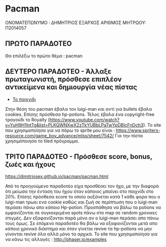 # Pacman

ΟΝΟΜΑΤΕΠΩΝΥΜΟ : ΔΗΜΗΤΡΙΟΣ ΕΞΑΡΧΟΣ
ΑΡΙΘΜΟΣ ΜΗΤΡΩΟΥ: Π2014057

## ΠΡΩΤΟ ΠΑΡΑΔΟΤΕΟ

Θα επιλέξω το πρώτο θέμα : pacman

## ΔΕΥΤΕΡΟ ΠΑΡΑΔΟΤΕΟ - Άλλαξε πρωταγωνιστή, πρόσθεσε επιπλέον αντικείμενα και δημιουργία νέας πίστας


 - <a href ="https://dimitriosex.github.io/pacman/pacman.html">Το παιχνιδι</a>

Στην θέση του pacman έβαλα τον luigi-man και αντί για bullets έβαλα cookies. Επίσης πρόσθεσα hp-potions. Τέλος έβαλα ένα copyright-free τραγούδι το Royalty (https://www.youtube.com/watch?v=YuH9H1lntTg&list=PLKQWNXwX2zTkYUBbLPaTwYpDBIcFnDch3). Το site που χρησιμοποίησα για να πάρω το sprite μου είναι : https://www.spriters-resource.com/game_boy_advance/mlss/sheet/7542/ Για την πίστα χρησιμόποιησα το tiled πρόγραμμα.

##  ΤΡΙΤΟ ΠΑΡΑΔΟΤΕΟ - Πρόσθεσε score, bonus, ζωές και ήχους

https://dimitriosex.github.io/pacman/pacman.html

Από το προηγούμενο παραδοτέο είχα προσθέσει τον ήχο, με την διαφορά ότι μείωσα την ένταση του ήχου όταν κάποιος μπαίνει στο παιχνίδι στο 20%. Επίσης πρόσθεσα score το οποίο αυξάνεται κατά 1 κάθε φορα που ο luigi-man τρωει ενα cookie καθώς και ζωή σε περίπτωση που o luigi-man περάσει πάνω απο κάποιο Hp-potion. Προσπάθησα να βάλω τα potions να εμφανίζονται σε συγκεκριμένα spots πάνω στο map σε random χρονικες στιγμές. Δεν εξαφανίζονται παρά μόνο αν ο luigi-man περάσει απο πάνω τους όμως. Σε επόμενο παραδοτέο θα βάλω να εξαφανίζονται μετά απο κάποιο χρονικό διάστημα και όταν γίνεται revive τα hp-potions να μην γίνονται revive όλα αλλά μόνο τα αρχικά. Το site που χρησιμοποίησα για να κάνω τις αλλαγές : http://phaser.io/examples
